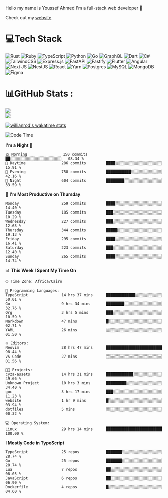Hello my name is Youssef Ahmed I'm a full-stack web developer 👋

Check out my [website](https://youssefahmed.vercel.app)
 
# 💻Tech Stack

![Rust](https://img.shields.io/badge/rust-%23000000.svg?style=for-the-badge&logo=rust&logoColor=white) ![Ruby](https://img.shields.io/badge/ruby-%23CC342D.svg?style=for-the-badge&logo=ruby&logoColor=white) ![TypeScript](https://img.shields.io/badge/typescript-%23007ACC.svg?style=for-the-badge&logo=typescript&logoColor=white) ![Python](https://img.shields.io/badge/python-3670A0?style=for-the-badge&logo=python&logoColor=ffdd54) ![Go](https://img.shields.io/badge/go-%2300ADD8.svg?style=for-the-badge&logo=go&logoColor=white) ![GraphQL](https://img.shields.io/badge/-GraphQL-E10098?style=for-the-badge&logo=graphql&logoColor=white) ![Dart](https://img.shields.io/badge/dart-%230175C2.svg?style=for-the-badge&logo=dart&logoColor=white) ![C#](https://img.shields.io/badge/c%23-%23239120.svg?style=for-the-badge&logo=c-sharp&logoColor=white) ![TailwindCSS](https://img.shields.io/badge/tailwindcss-%2338B2AC.svg?style=for-the-badge&logo=tailwind-css&logoColor=white) ![Express.js](https://img.shields.io/badge/express.js-%23404d59.svg?style=for-the-badge&logo=express&logoColor=%2361DAFB) ![FastAPI](https://img.shields.io/badge/FastAPI-005571?style=for-the-badge&logo=fastapi) ![Fastify](https://img.shields.io/badge/fastify-%23000000.svg?style=for-the-badge&logo=fastify&logoColor=white) ![Flutter](https://img.shields.io/badge/Flutter-%2302569B.svg?style=for-the-badge&logo=Flutter&logoColor=white) ![Angular](https://img.shields.io/badge/angular-%23DD0031.svg?style=for-the-badge&logo=angular&logoColor=white) ![Next JS](https://img.shields.io/badge/Next-black?style=for-the-badge&logo=next.js&logoColor=white) ![NestJS](https://img.shields.io/badge/nestjs-%23E0234E.svg?style=for-the-badge&logo=nestjs&logoColor=white) ![React](https://img.shields.io/badge/react-%2320232a.svg?style=for-the-badge&logo=react&logoColor=%2361DAFB) ![Yarn](https://img.shields.io/badge/yarn-%232C8EBB.svg?style=for-the-badge&logo=yarn&logoColor=white) ![Postgres](https://img.shields.io/badge/postgres-%23316192.svg?style=for-the-badge&logo=postgresql&logoColor=white) ![MySQL](https://img.shields.io/badge/mysql-%2300f.svg?style=for-the-badge&logo=mysql&logoColor=white) ![MongoDB](https://img.shields.io/badge/MongoDB-%234ea94b.svg?style=for-the-badge&logo=mongodb&logoColor=white)     ![Figma](https://img.shields.io/badge/figma-%23F24E1E.svg?style=for-the-badge&logo=figma&logoColor=white)

# 📊GitHub Stats :

![](https://github-readme-stats.vercel.app/api?username=joetifa2003&theme=tokyonight&hide_border=false&include_all_commits=false&count_private=false)<br/>
![](https://github-readme-streak-stats.herokuapp.com/?user=joetifa2003&theme=tokyonight&hide_border=false)<br/>

[![willianrod's wakatime stats](https://github-readme-stats.vercel.app/api/wakatime?username=joetifa2003&layout=compact)](https://github.com/anuraghazra/github-readme-stats)
<!--START_SECTION:waka-->
![Code Time](http://img.shields.io/badge/Code%20Time-3%2C148%20hrs%2019%20mins-blue)

**I'm a Night 🦉** 

```text
🌞 Morning                150 commits         ██░░░░░░░░░░░░░░░░░░░░░░░   08.34 % 
🌆 Daytime                286 commits         ████░░░░░░░░░░░░░░░░░░░░░   15.91 % 
🌃 Evening                758 commits         ███████████░░░░░░░░░░░░░░   42.16 % 
🌙 Night                  604 commits         ████████░░░░░░░░░░░░░░░░░   33.59 % 
```
📅 **I'm Most Productive on Thursday** 

```text
Monday                   259 commits         ████░░░░░░░░░░░░░░░░░░░░░   14.40 % 
Tuesday                  185 commits         ███░░░░░░░░░░░░░░░░░░░░░░   10.29 % 
Wednesday                227 commits         ███░░░░░░░░░░░░░░░░░░░░░░   12.63 % 
Thursday                 344 commits         █████░░░░░░░░░░░░░░░░░░░░   19.13 % 
Friday                   295 commits         ████░░░░░░░░░░░░░░░░░░░░░   16.41 % 
Saturday                 223 commits         ███░░░░░░░░░░░░░░░░░░░░░░   12.40 % 
Sunday                   265 commits         ████░░░░░░░░░░░░░░░░░░░░░   14.74 % 
```


📊 **This Week I Spent My Time On** 

```text
🕑︎ Time Zone: Africa/Cairo

💬 Programming Languages: 
TypeScript               14 hrs 37 mins      █████████████░░░░░░░░░░░░   50.01 % 
Go                       9 hrs 34 mins       ████████░░░░░░░░░░░░░░░░░   32.76 % 
Org                      3 hrs 5 mins        ███░░░░░░░░░░░░░░░░░░░░░░   10.59 % 
Markdown                 47 mins             █░░░░░░░░░░░░░░░░░░░░░░░░   02.71 % 
YAML                     26 mins             ░░░░░░░░░░░░░░░░░░░░░░░░░   01.50 % 

🔥 Editors: 
Neovim                   28 hrs 47 mins      █████████████████████████   98.44 % 
VS Code                  27 mins             ░░░░░░░░░░░░░░░░░░░░░░░░░   01.56 % 

🐱‍💻 Projects: 
cyza-assets              14 hrs 31 mins      ████████████░░░░░░░░░░░░░   49.66 % 
Unknown Project          10 hrs 3 mins       █████████░░░░░░░░░░░░░░░░   34.40 % 
goc                      3 hrs 17 mins       ███░░░░░░░░░░░░░░░░░░░░░░   11.23 % 
website                  1 hr 9 mins         █░░░░░░░░░░░░░░░░░░░░░░░░   03.94 % 
dotfiles                 5 mins              ░░░░░░░░░░░░░░░░░░░░░░░░░   00.32 % 

💻 Operating System: 
Linux                    29 hrs 14 mins      █████████████████████████   100.00 % 
```

**I Mostly Code in TypeScript** 

```text
TypeScript               25 repos            ███████░░░░░░░░░░░░░░░░░░   28.74 % 
Go                       25 repos            ███████░░░░░░░░░░░░░░░░░░   28.74 % 
Lua                      7 repos             ██░░░░░░░░░░░░░░░░░░░░░░░   08.05 % 
JavaScript               6 repos             ██░░░░░░░░░░░░░░░░░░░░░░░   06.90 % 
Dockerfile               4 repos             █░░░░░░░░░░░░░░░░░░░░░░░░   04.60 % 
```




<!--END_SECTION:waka-->
